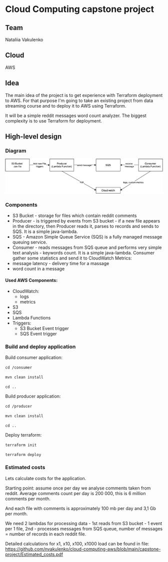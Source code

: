 # Cloud Computing capstone project

## Team 
Nataliia Vakulenko

## Cloud
AWS

## Idea
The main idea of the project is to get experience with Terraform deployment to AWS. 
For that purpose I'm going to take an existing project from data streaming course and to deploy it to AWS using Terraform.

It will be a simple reddit messages word count analyzer. The biggest complexity is to use Terraform for deployment.

## High-level design

### Diagram
![Diagram](https://raw.githubusercontent.com/nvakulenko/cloud-computing-aws/main/capstone-project/Design.png)

### Components
- S3 Bucket - storage for files which contain reddit comments
- Producer - is triggered by events from S3 bucket - if a new file appears in the directory, then Producer reads it, parses to records and sends to SQS. It is a simple java-lambda.
- SQS - Amazon Simple Queue Service (SQS) is a fully managed message queuing service.
- Consumer - reads messages from SQS queue and performs very simple text analysis - keywords count. It is a simple java-lambda.
Consumer gather some statistics and send it to CloudWatch Metrics:
- message latency - delivery time for a massage 
- word count in a message

#### Used AWS Components:
- CloudWatch:
  - logs
  - metrics
- S3
- SQS
- Lambda Functions
- Triggers:
  - S3 Bucket Event trigger
  - SQS Event trigger
  
### Build and deploy application 
Build consumer application:

`cd /consumer`

`mvn clean install`

`cd ..`

Build producer application:

`cd /producer`

`mvn clean install`

`cd ..`

Deploy terraform:

`terraform init`

`terraform deploy`

### Estimated costs
Lets calculate costs for the application. 

Starting point: assume once per day we analyse comments taken from reddit. Average comments count per day is 200 000, this is  6 million comments per month.

And each file with comments is approximately 100 mb per day and 3,1 Gb per month.

We need 2 lambdas for processing data - 1st reads from S3 bucket - 1 event per 1 file, 2nd - processes messages from SQS queue, number of messages = number of records in each reddit file.

Detailed calculations for x1, x10, x100, x1000 load can be found in file:
https://github.com/nvakulenko/cloud-computing-aws/blob/main/capstone-project/Estimated_costs.pdf
